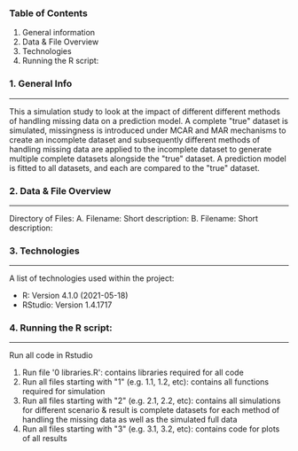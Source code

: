 ### Table of Contents
1. General information
2. Data & File Overview
3. Technologies
4. Running the R script:

### 1. General Info
***

This a simulation study to look at the impact of different different methods of handling missing data on a prediction model. A complete "true" dataset is simulated, missingness is introduced under MCAR and MAR mechanisms to create an incomplete  dataset and subsequently different methods of handling missing data are applied to the incomplete dataset to generate multiple complete datasets alongside the "true" dataset. A prediction model is fitted to all datasets, and each are compared to the "true" dataset.

### 2. Data & File Overview
***
Directory of Files:
	A. Filename: 
	   Short description: 
	B. Filename: 
	   Short description: 

### 3. Technologies
***
A list of technologies used within the project:
* R: Version 4.1.0 (2021-05-18)
* RStudio: Version 1.4.1717

### 4. Running the R script:
***

Run all code in Rstudio

1. Run file '0 libraries.R': contains libraries required for all code
2. Run all files starting with "1" (e.g. 1.1, 1.2, etc): contains all functions required for simulation
3. Run all files starting with "2" (e.g. 2.1, 2.2, etc): contains all simulations for different scenario & result is complete datasets for each method of handling the missing data as well as the simulated full data
4. Run all files starting with "3" (e.g. 3.1, 3.2, etc): contains code for plots of all results

